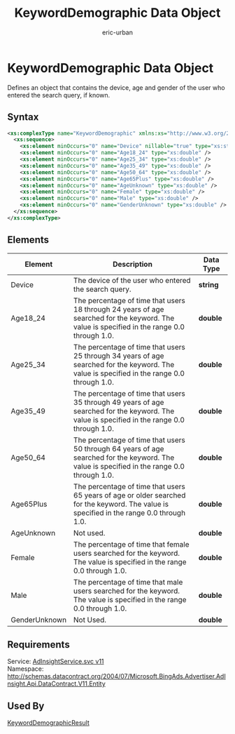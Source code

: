 ﻿---
title: KeywordDemographic Data Object
ms.service: bing-ads-ad-insight-service
ms.topic: article
author: eric-urban
ms.author: eur
description: Defines an object that contains the device, age and gender of the user who entered the search query, if known.
---
# KeywordDemographic Data Object
Defines an object that contains the device, age and gender of the user who entered the search query, if known.

## Syntax
```xml
<xs:complexType name="KeywordDemographic" xmlns:xs="http://www.w3.org/2001/XMLSchema">
  <xs:sequence>
    <xs:element minOccurs="0" name="Device" nillable="true" type="xs:string" />
    <xs:element minOccurs="0" name="Age18_24" type="xs:double" />
    <xs:element minOccurs="0" name="Age25_34" type="xs:double" />
    <xs:element minOccurs="0" name="Age35_49" type="xs:double" />
    <xs:element minOccurs="0" name="Age50_64" type="xs:double" />
    <xs:element minOccurs="0" name="Age65Plus" type="xs:double" />
    <xs:element minOccurs="0" name="AgeUnknown" type="xs:double" />
    <xs:element minOccurs="0" name="Female" type="xs:double" />
    <xs:element minOccurs="0" name="Male" type="xs:double" />
    <xs:element minOccurs="0" name="GenderUnknown" type="xs:double" />
  </xs:sequence>
</xs:complexType>
```

## <a name="elements"></a>Elements

|Element|Description|Data Type|
|-----------|---------------|-------------|
|<a name="device"></a>Device|The device of the user who entered the search query.|**string**|
|<a name="age18_24"></a>Age18_24|The percentage of time that users 18 through 24 years of age searched for the keyword. The value is specified in the range 0.0 through 1.0.|**double**|
|<a name="age25_34"></a>Age25_34|The percentage of time that users 25 through 34 years of age searched for the keyword. The value is specified in the range 0.0 through 1.0.|**double**|
|<a name="age35_49"></a>Age35_49|The percentage of time that users 35 through 49 years of age searched for the keyword. The value is specified in the range 0.0 through 1.0.|**double**|
|<a name="age50_64"></a>Age50_64|The percentage of time that users 50 through 64 years of age searched for the keyword. The value is specified in the range 0.0 through 1.0.|**double**|
|<a name="age65plus"></a>Age65Plus|The percentage of time that users 65 years of age or older searched for the keyword. The value is specified in the range 0.0 through 1.0.|**double**|
|<a name="ageunknown"></a>AgeUnknown|Not used.|**double**|
|<a name="female"></a>Female|The percentage of time that female users searched for the keyword. The value is specified in the range 0.0 through 1.0.|**double**|
|<a name="male"></a>Male|The percentage of time that male users searched for the keyword. The value is specified in the range 0.0 through 1.0.|**double**|
|<a name="genderunknown"></a>GenderUnknown|Not Used.|**double**|

## Requirements
Service: [AdInsightService.svc v11](https://adinsight.api.bingads.microsoft.com/Api/Advertiser/AdInsight/v11/AdInsightService.svc)  
Namespace: http://schemas.datacontract.org/2004/07/Microsoft.BingAds.Advertiser.AdInsight.Api.DataContract.V11.Entity  

## Used By
[KeywordDemographicResult](keyworddemographicresult.md)  
